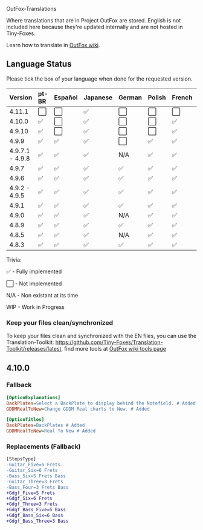 OutFox-Translations

Where translations that are in Project OutFox are stored. English is not included here because they're updated internally and are not hosted in Tiny-Foxes.

Learn how to translate in [OutFox wiki](https://outfox.wiki/dev/translation/).
## Language Status

Please tick the box of your language when done for the requested version.

Version | pt-BR | Español | Japanese | German | Polish | French | Italian | Hebrew | Slovak | Czech | Simplified Chinese
:------------ | :------------- | :------------- | :------------- | :------------- | :------------- | :------------- | :------------- | :------------- | :------------- | :------------- | :-------------
4.11.1 | ⬜️ | ⬜️ | ✅ | ⬜️ | ⬜️ | ⬜️ | ⬜️ | ⬜️ | ⬜️ | ⬜️ | ⬜️
4.10.0 | ✅ | ⬜️ | ✅ | ⬜️ | ⬜️ | ✅ | ⬜️ | ⬜️ | ⬜️ | ⬜️ | ✅
4.9.10 | ✅ | ⬜️ | ✅ | ⬜️ | ⬜️ | ✅ | ⬜️ | ⬜️ | ⬜️ | ⬜️ | ✅
4.9.9 | ✅ | ✅ | ✅ | ⬜️ | ✅ | ✅ | ⬜️ | ⬜️ | ⬜️ | ⬜️ | ✅
4.9.7.1 - 4.9.8 | ✅ | ✅ | ✅ | N/A | ✅ | ✅ | N/A | ✅ | N/A  | N/A | ✅
4.9.7 | ✅ | ✅ | ✅ | ✅ | ✅ | ✅ | WIP | ✅ | WIP  | WIP | N/A
4.9.6 | ✅ | ✅ | ✅ | ✅ | ✅ | ✅ | N/A | ✅ | N/A | N/A | N/A
4.9.2 - 4.9.5 | ✅ | ✅ | ✅ | ✅ | ✅ | ✅ | N/A | ✅ | N/A | N/A | N/A
4.9.1 | ✅ | ✅ | ✅ | ✅| ✅| ✅| N/A | ✅ | N/A | N/A | N/A
4.9.0 | ✅ | ✅ | ✅ | N/A| ✅| ✅| N/A | N/A | N/A | N/A | N/A
4.8.9 | ✅ | ✅ | ✅ | ✅| ✅| ✅| N/A | N/A | N/A | N/A | N/A
4.8.5 | ✅ | ✅ | ✅ | N/A| ✅| ✅| N/A | N/A | N/A | N/A | N/A
4.8.3 | ✅ | ✅ | ✅ | ✅| ✅| ✅| N/A | N/A | N/A | N/A | N/A

Trivia: 

✅ - Fully implemented

⬜️ - Not implemented

N/A - Non existant at its time

WIP - Work in Progress
<!--- This is a comment that won't appear in the readme.

1. Here are the emojis that you can add to tell if your language is done or not. 
    Done: ✅ 
    Not Done: ⬜️ 
    Non applicable: N/A 
    Work in Progress: WIP

2. If you aren't part of OutFox Team, DO NOT change table formatting without asking for confirmation.
--->

### Keep your files clean/synchronized 

To keep your files clean and synchronized with the EN files, you can use the Translation-Toolkit: https://github.com/Tiny-Foxes/Translation-Toolkit/releases/latest, find more tools at [OutFox wiki tools page](https://outfox.wiki/dev/translation/#tools-and-practices)

## 4.10.0

### Fallback
```ini
[OptionExplanations]
BackPlates=Select a BackPlate to display behind the Notefield. # Added
GDDMRealToNew=Change GDDM Real charts to New. # Added

[OptionTitles]
BackPlates=BackPlates # Added
GDDMRealToNew=Real To New # Added
```

### Replacements (Fallback)
```diff
[StepsType]
-Guitar_Five=5 Frets
-Guitar_Six=6 Frets
-Bass_Six=5 Frets Bass
-Guitar_Three=3 Frets
-Bass_Four=3 Frets Bass
+Gdgf_Five=5 Frets
+Gdgf_Six=6 Frets
+Gdgf_Three=3 Frets
+Gdgf_Bass_Five=5 Bass
+Gdgf_Bass_Six=6 Bass
+Gdgf_Bass_Three=3 Bass
```